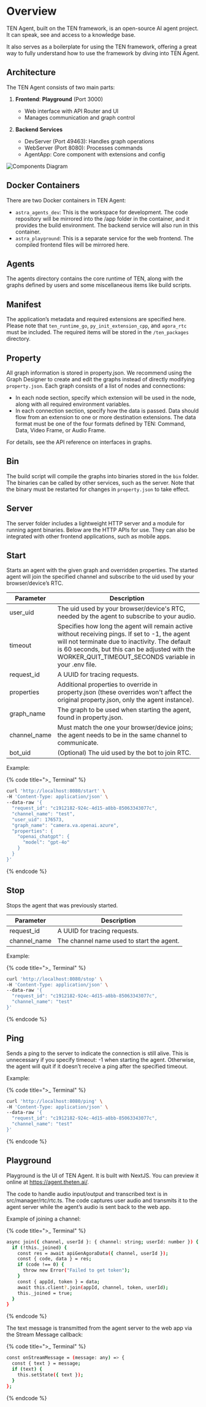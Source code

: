 # Overview

TEN Agent, built on the TEN framework, is an open-source AI agent project. It can speak, see and access to a knowledge base.

It also serves as a boilerplate for using the TEN framework, offering a great way to fully understand how to use the framework by diving into TEN Agent.

## Architecture

The TEN Agent consists of two main parts:

1. **Frontend**: **Playground** (Port 3000)
   - Web interface with API Router and UI
   - Manages communication and graph control

2. **Backend Services**
   - DevServer (Port 49463): Handles graph operations
   - WebServer (Port 8080): Processes commands
   - AgentApp: Core component with extensions and config

![Components Diagram](https://github.com/TEN-framework/docs/blob/main/assets/jpg/diagram.jpg?raw=true)

## Docker Containers

There are two Docker containers in TEN Agent:

- `astra_agents_dev`: This is the workspace for development. The code repository will be mirrored into the /app folder in the container, and it provides the build environment. The backend service will also run in this container.
- `astra_playground`: This is a separate service for the web frontend. The compiled frontend files will be mirrored here.

## Agents

The agents directory contains the core runtime of TEN, along with the graphs defined by users and some miscellaneous items like build scripts.

## Manifest

The application’s metadata and required extensions are specified here. Please note that `ten_runtime_go`, `py_init_extension_cpp`, and `agora_rtc` must be included. The required items will be stored in the `/ten_packages` directory.

## Property

All graph information is stored in property.json. We recommend using the Graph Designer to create and edit the graphs instead of directly modifying `property.json`. Each graph consists of a list of nodes and connections:

- In each node section, specify which extension will be used in the node, along with all required environment variables.
- In each connection section, specify how the data is passed. Data should flow from an extension to one or more destination extensions. The data format must be one of the four formats defined by TEN: Command, Data, Video Frame, or Audio Frame.

For details, see the API reference on interfaces in graphs.

## Bin

The build script will compile the graphs into binaries stored in the `bin` folder. The binaries can be called by other services, such as the server. Note that the binary must be restarted for changes in `property.json` to take effect.

## Server

The server folder includes a lightweight HTTP server and a module for running agent binaries. Below are the HTTP APIs for use. They can also be integrated with other frontend applications, such as mobile apps.

## Start

Starts an agent with the given graph and overridden properties. The started agent will join the specified channel and subscribe to the uid used by your browser/device’s RTC.

| Parameter | Description |
|-----------|-------------|
| user_uid | The uid used by your browser/device's RTC, needed by the agent to subscribe to your audio. |
| timeout | Specifies how long the agent will remain active without receiving pings. If set to -1, the agent will not terminate due to inactivity. The default is 60 seconds, but this can be adjusted with the WORKER_QUIT_TIMEOUT_SECONDS variable in your .env file. |
| request_id | A UUID for tracing requests. |
| properties | Additional properties to override in property.json (these overrides won't affect the original property.json, only the agent instance). |
| graph_name | The graph to be used when starting the agent, found in property.json. |
| channel_name | Must match the one your browser/device joins; the agent needs to be in the same channel to communicate. |
| bot_uid | (Optional) The uid used by the bot to join RTC. |

Example:

{% code title=">_ Terminal" %}
```bash
curl 'http://localhost:8080/start' \
-H 'Content-Type: application/json' \
--data-raw '{
  "request_id": "c1912182-924c-4d15-a8bb-85063343077c",
  "channel_name": "test",
  "user_uid": 176573,
  "graph_name": "camera.va.openai.azure",
  "properties": {
    "openai_chatgpt": {
      "model": "gpt-4o"
    }
  }
}'
```
{% endcode %}

## Stop

Stops the agent that was previously started.

| Parameter | Description |
|-----------|-------------|
| request_id | A UUID for tracing requests. |
| channel_name | The channel name used to start the agent. |

Example:

{% code title=">_ Terminal" %}
```bash
curl 'http://localhost:8080/stop' \
-H 'Content-Type: application/json' \
--data-raw '{
  "request_id": "c1912182-924c-4d15-a8bb-85063343077c",
  "channel_name": "test"
}'
```
{% endcode %}

## Ping

Sends a ping to the server to indicate the connection is still alive. This is unnecessary if you specify timeout: -1 when starting the agent. Otherwise, the agent will quit if it doesn’t receive a ping after the specified timeout.

Example:

{% code title=">_ Terminal" %}
```bash
curl 'http://localhost:8080/ping' \
-H 'Content-Type: application/json' \
--data-raw '{
  "request_id": "c1912182-924c-4d15-a8bb-85063343077c",
  "channel_name": "test"
}'
```
{% endcode %}

## Playground

Playground is the UI of TEN Agent. It is built with NextJS. You can preview it online at <https://agent.theten.ai/>.

The code to handle audio input/output and transcribed text is in src/manager/rtc/rtc.ts. The code captures user audio and transmits it to the agent server while the agent’s audio is sent back to the web app.

Example of joining a channel:

{% code title=">_ Terminal" %}
```bash
async join({ channel, userId }: { channel: string; userId: number }) {
  if (!this._joined) {
    const res = await apiGenAgoraData({ channel, userId });
    const { code, data } = res;
    if (code !== 0) {
      throw new Error("Failed to get token");
    }
    const { appId, token } = data;
    await this.client?.join(appId, channel, token, userId);
    this._joined = true;
  }
}
```
{% endcode %}

The text message is transmitted from the agent server to the web app via the Stream Message callback:

{% code title=">_ Terminal" %}
```bash
const onStreamMessage = (message: any) => {
  const { text } = message;
  if (text) {
    this.setState({ text });
  }
};
```
{% endcode %}
